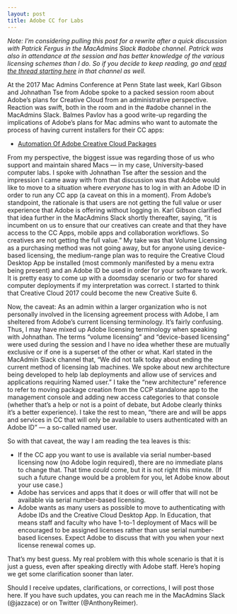 ```yaml
---
layout: post
title: Adobe CC for Labs
---
```

_Note: I’m considering pulling this post for a rewrite after a quick discussion with Patrick Fergus in the MacAdmins Slack #adobe channel. Patrick was also in attendance at the session and has better knowledge of the various licensing schemes than I do. So if you decide to keep reading, go and [read the thread starting here](https://macadmins.slack.com/archives/C0653D6F9/p1500383277763853) in that channel as well._

At the 2017 Mac Admins Conference at Penn State last week, Karl Gibson and Johnathan Tse from Adobe spoke to a packed session room about Adobe’s plans for Creative Cloud from an administrative perspective. Reaction was swift, both in the room and in the #adobe channel in the MacAdmins Slack. Balmes Pavlov has a good write-up regarding the implications of Adobe’s plans for Mac admins who want to automate the process of having current installers for their CC apps:
- [Automation Of Adobe Creative Cloud Packages](https://babodee.wordpress.com/2017/07/16/automation-of-adobe-creative-cloud-packages/)

From my perspective, the biggest issue was regarding those of us who support and maintain shared Macs — in my case, University-based computer labs. I spoke with Johnathan Tse after the session and the impression I came away with from that discussion was that Adobe would like to move to a situation where _everyone_ has to log in with an Adobe ID in order to run any CC app (a caveat on this in a moment). From Adobe’s standpoint, the rationale is that users are not getting the full value or user experience that Adobe is offering without logging in. Karl Gibson clarified that idea further in the MacAdmins Slack shortly thereafter, saying, “it is incumbent on us to ensure that our creatives can create and that they have access to the CC Apps, mobile apps and collaboration workflows. So creatives are not getting the full value.” My take was that Volume Licensing as a purchasing method was not going away, but for anyone using device-based licensing, the medium-range plan was to require the Creative Cloud Desktop App be installed (most commonly manifested by a menu extra being present) and an Adobe ID be used in order for your software to work. It is pretty easy to come up with a doomsday scenario or two for shared computer deployments if my interpretation was correct. I started to think that Creative Cloud 2017 could become the new Creative Suite 6.

Now, the caveat: As an admin within a larger organization who is not personally involved in the licensing agreement process with Adobe, I am sheltered from Adobe’s current licensing terminology. It’s fairly confusing. Thus, I may have mixed up Adobe licensing terminology when speaking with Johnathan. The terms “volume licensing” and “device-based licensing” were used during the session and I have no idea whether these are mutually exclusive or if one is a superset of the other or what. Karl stated in the MacAdmin Slack channel that, “We did not talk today about ending the current method of licensing lab machines. We spoke about new architecture being developed to help lab deployments and allow use of services and applications requiring Named user.” I take the “new architecture” reference to refer to moving package creation from the CCP standalone app to the management console and adding new access categories to that console (whether that’s a help or not is a point of debate, but Adobe clearly thinks it’s a better experience). I take the rest to mean, “there are and will be apps and services in CC that will only be available to users authenticated with an Adobe ID” — a so-called named user.

So with that caveat, the way I am reading the tea leaves is this:
- If the CC app you want to use is available via serial number-based licensing now (no Adobe login required), there are no immediate plans to change that. That time _could_ come, but it is not right this minute. (If such a future change would be a problem for you, let Adobe know about your use case.)
- Adobe has services and apps that it does or will offer that will not be available via serial number-based licensing.
- Adobe wants as many users as possible to move to authenticating with Adobe IDs and the Creative Cloud Desktop App. In Education, that means staff and faculty who have 1-to-1 deployment of Macs will be encouraged to be assigned licenses rather than use serial number-based licenses. Expect Adobe to discuss that with you when your next license renewal comes up.

That’s my best guess. My real problem with this whole scenario is that it is just a guess, even after speaking directly with Adobe staff. Here’s hoping we get some clarification sooner than later.

Should I receive updates, clarifications, or corrections, I will post those here. If you have such updates, you can reach me in the MacAdmins Slack (@jazzace) or on Twitter (@AnthonyReimer).